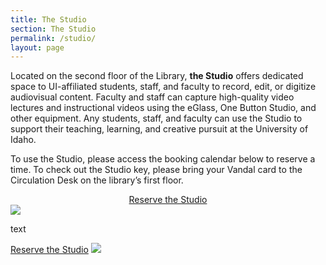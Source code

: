 ```yaml
---
title: The Studio
section: The Studio
permalink: /studio/
layout: page
---
```

<div class="row">
<div class="col-md-8" markdown="1">

Located on the second floor of the Library, **the Studio** offers dedicated space to UI-affiliated students, staff, and faculty to record, edit, or digitize audiovisual content. Faculty and staff can capture high-quality video lectures and instructional videos using the eGlass, One Button Studio, and other equipment. Any students, staff, and faculty can use the Studio to support their teaching, learning, and creative pursuit at the University of Idaho. 

To use the Studio, please access the booking calendar below to reserve a time. To check out the Studio key, please bring your Vandal card to the Circulation Desk on the library’s first floor.

<center><a class="btn btn-primary" href="https://libcal.uidaho.edu/booking/AV" role="button">Reserve the Studio</a></center>
<img class="img-fluid my-3" src="{{ '/rooms/studio.jpg' | prepend: site.lib-media }}">

text 

 </div>
            <div class="card-body">
                <a class="btn btn-lg btn-clearwater" href="https://libcal.uidaho.edu/booking/AV">Reserve the Studio</a>
        <img class="img-fluid my-3" src="{{ '/rooms/studio.jpg' | prepend: site.lib-media }}">
    </div>